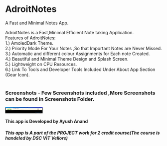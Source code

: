 # AdroitNotes
A Fast and Minimal Notes App.<br>
<p>
AdroitNotes is a Fast,Minimal Efficient Note taking Application.<br>
Features of AdroitNotes:<br>
  1.) AmoledDark Theme.<br>
  2.) Priority Mode For Your Notes ,So that Important Notes are Never Missed.<br>
  3.) Automatic and different colour Assignments for Each note Created.<br>
  4.) Beautiful and Minimal Theme Design and Splash Screen.<br>
  5.) Lightweight on CPU Resources.<br>
  6.) Link To Tools and Developer Tools Included Under About App Section (Gear Icon).<br><br>

  
  
</p>

<h3> Screenshots - Few Screenshots included ,More Screenshots can be found in Screenshots Folder.</h3>

<img src="https://github.com/tiquasar/adroitnotes/blob/master/ScreenShots/Screenshot%20(3).jpeg" style="width:120px;height:20px;">


<b>This app is Developed by Ayush Anand</b><br>
<h5> This app is A part of the PROJECT work for 2 credit course(The course is handeled by DSC VIT Vellore)</h5><br>
